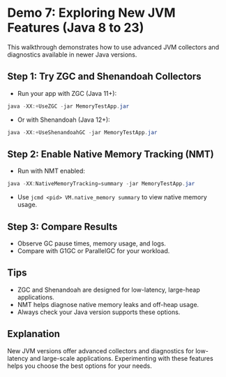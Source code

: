 # Demo 7: Exploring New JVM Features (Java 8 to 23)

This walkthrough demonstrates how to use advanced JVM collectors and diagnostics available in newer Java versions.

## Step 1: Try ZGC and Shenandoah Collectors
- Run your app with ZGC (Java 11+):
```powershell
java -XX:+UseZGC -jar MemoryTestApp.jar
```
- Or with Shenandoah (Java 12+):
```powershell
java -XX:+UseShenandoahGC -jar MemoryTestApp.jar
```

## Step 2: Enable Native Memory Tracking (NMT)
- Run with NMT enabled:
```powershell
java -XX:NativeMemoryTracking=summary -jar MemoryTestApp.jar
```
- Use `jcmd <pid> VM.native_memory summary` to view native memory usage.

## Step 3: Compare Results
- Observe GC pause times, memory usage, and logs.
- Compare with G1GC or ParallelGC for your workload.

## Tips
- ZGC and Shenandoah are designed for low-latency, large-heap applications.
- NMT helps diagnose native memory leaks and off-heap usage.
- Always check your Java version supports these options.

## Explanation
New JVM versions offer advanced collectors and diagnostics for low-latency and large-scale applications. Experimenting with these features helps you choose the best options for your needs.
